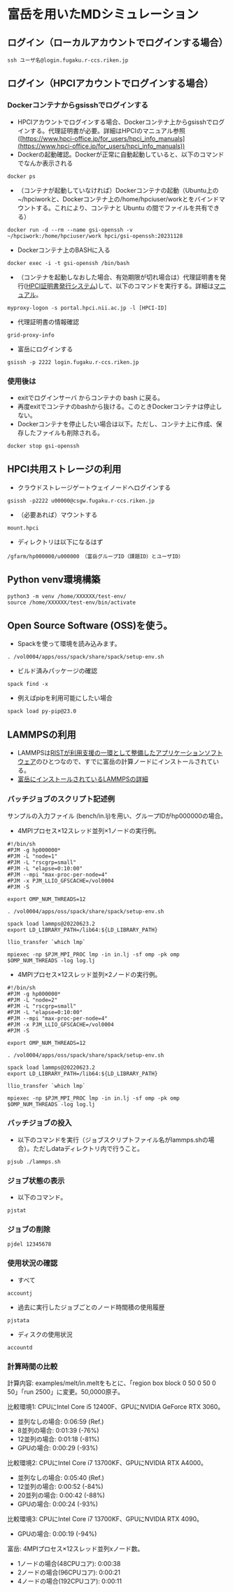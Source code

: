 # 富岳を用いたMDシミュレーション

## ログイン（ローカルアカウントでログインする場合）
```
ssh ユーザ名@login.fugaku.r-ccs.riken.jp
```
## ログイン（HPCIアカウントでログインする場合）
### Dockerコンテナからgsisshでログインする
- HPCIアカウントでログインする場合、Dockerコンテナ上からgsisshでログインする。代理証明書が必要。詳細はHPCIのマニュアル参照([https://www.hpci-office.jp/for_users/hpci_info_manuals](https://www.hpci-office.jp/for_users/hpci_info_manuals))
- Dockerの起動確認。Dockerが正常に自動起動していると、以下のコマンドでなんか表示される
```
docker ps
```
- （コンテナが起動していなければ）Dockerコンテナの起動（Ubuntu上の~/hpciworkと、Dockerコンテナ上の/home/hpciuser/workとをバインドマウントする。これにより、コンテナと Ubuntu の間でファイルを共有できる）
```
docker run -d --rm --name gsi-openssh -v ~/hpciwork:/home/hpciuser/work hpci/gsi-openssh:20231128
```
- Dockerコンテナ上のBASHに入る
```
docker exec -i -t gsi-openssh /bin/bash
```
- （コンテナを起動しなおした場合、有効期限が切れ場合は）代理証明書を発行([HPCI証明書発行システム](https://portal.hpci.nii.ac.jp/))して、以下のコマンドを実行する。詳細は[マニュアル](https://www.hpci.nii.ac.jp/gt6/docker/HPCI-Login-noDesktop-win10.html)。
```
myproxy-logon -s portal.hpci.nii.ac.jp -l [HPCI-ID]
```
- 代理証明書の情報確認
```
grid-proxy-info
```

- 富岳にログインする
```
gsissh -p 2222 login.fugaku.r-ccs.riken.jp
```

### 使用後は
- exitでログインサーバ からコンテナの bash に戻る。
- 再度exitでコンテナのbashから抜ける。このときDockerコンテナは停止しない。
- Dockerコンテナを停止したい場合は以下。ただし、コンテナ上に作成、保存したファイルも削除される。
```
docker stop gsi-openssh
```

## HPCI共用ストレージの利用
- クラウドストレージゲートウェイノードへログインする
```
gsissh -p2222 u00000@csgw.fugaku.r-ccs.riken.jp
```
- （必要あれば）マウントする
```
mount.hpci
```
- ディレクトリは以下になるはず
```
/gfarm/hp000000/u000000　（富岳グループID（課題ID）とユーザID）
```

## Python venv環境構築
```
python3 -m venv /home/XXXXXX/test-env/
source /home/XXXXXX/test-env/bin/activate
```


## Open Source Software (OSS)を使う。
- Spackを使って環境を読み込みます。
```
. /vol0004/apps/oss/spack/share/spack/setup-env.sh
```
- ビルド済みパッケージの確認
```
spack find -x
```
- 例えばpipを利用可能にしたい場合
```
spack load py-pip@23.0
```


## LAMMPSの利用
- LAMMPSは[RISTが利用支援の一環として整備したアプリケーションソフトウェア](https://www.hpci-office.jp/for_users/appli_software)のひとつなので、すでに富岳の計算ノードにインストールされている。
- [富岳にインストールされているLAMMPSの詳細](https://www.hpci-office.jp/for_users/appli_software/appli_lammps/lammps_r-ccs_riken-2)

### バッチジョブのスクリプト記述例
サンプルの入力ファイル (bench/in.lj)を用い、グループIDがhp000000の場合。

- 4MPIプロセス×12スレッド並列×1ノードの実行例。
```
#!/bin/sh
#PJM -g hp000000*
#PJM -L "node=1"
#PJM -L "rscgrp=small"
#PJM -L "elapse=0:10:00"
#PJM --mpi "max-proc-per-node=4"
#PJM -x PJM_LLIO_GFSCACHE=/vol0004
#PJM -S 
 
export OMP_NUM_THREADS=12
 
. /vol0004/apps/oss/spack/share/spack/setup-env.sh

spack load lammps@20220623.2
export LD_LIBRARY_PATH=/lib64:${LD_LIBRARY_PATH}

llio_transfer `which lmp`
 
mpiexec -np $PJM_MPI_PROC lmp -in in.lj -sf omp -pk omp $OMP_NUM_THREADS -log log.lj
```

- 4MPIプロセス×12スレッド並列×2ノードの実行例。
```
#!/bin/sh
#PJM -g hp000000*
#PJM -L "node=2"
#PJM -L "rscgrp=small"
#PJM -L "elapse=0:10:00"
#PJM --mpi "max-proc-per-node=4"
#PJM -x PJM_LLIO_GFSCACHE=/vol0004
#PJM -S 
 
export OMP_NUM_THREADS=12
 
. /vol0004/apps/oss/spack/share/spack/setup-env.sh

spack load lammps@20220623.2
export LD_LIBRARY_PATH=/lib64:${LD_LIBRARY_PATH}

llio_transfer `which lmp`
 
mpiexec -np $PJM_MPI_PROC lmp -in in.lj -sf omp -pk omp $OMP_NUM_THREADS -log log.lj
```


### バッチジョブの投入
- 以下のコマンドを実行（ジョブスクリプトファイル名がlammps.shの場合）。ただしdataディレクトリ内で行うこと。
```
pjsub ./lammps.sh
```
### ジョブ状態の表示
- 以下のコマンド。
```
pjstat
```

### ジョブの削除
```
pjdel 12345678
```

### 使用状況の確認
- すべて
```
accountj
```
- 過去に実行したジョブごとのノード時間積の使用履歴
```
pjstata
```
- ディスクの使用状況
```
accountd
```

### 計算時間の比較
計算内容: examples/melt/in.meltをもとに、「region box block 0 50 0 50 0 50」「run 2500」に変更。50,0000原子。

比較環境1: CPUにIntel Core i5 12400F、GPUにNVIDIA GeForce RTX 3060。

- 並列なしの場合: 0:06:59 (Ref.)
- 8並列の場合: 0:01:39 (-76%)
- 12並列の場合: 0:01:18 (-81%)
- GPUの場合: 0:00:29 (-93%)

比較環境2: CPUにIntel Core i7 13700KF、GPUにNVIDIA RTX A4000。

- 並列なしの場合: 0:05:40 (Ref.)
- 12並列の場合: 0:00:52 (-84%)
- 20並列の場合: 0:00:42 (-88%)
- GPUの場合: 0:00:24 (-93%)

比較環境3: CPUにIntel Core i7 13700KF、GPUにNVIDIA RTX 4090。

- GPUの場合: 0:00:19 (-94%)

富岳: 4MPIプロセス×12スレッド並列xノード数。
- 1ノードの場合(48CPUコア): 0:00:38
- 2ノードの場合(96CPUコア): 0:00:21
- 4ノードの場合(192CPUコア): 0:00:11
